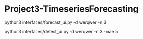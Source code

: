 # Project3-TimeseriesForecasting

python3 interfaces/forecast_ui.py -d werqwer -n 3

python3 interfaces/detect_ui.py -d werqwer -n 3 -mae 5